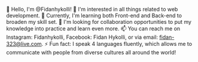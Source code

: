 👋 Hello, I'm @Fidanhykolli!
👀 I'm interested in all things related to web development.
🌱 Currently, I'm learning both Front-end and Back-end to broaden my skill set.
💞️ I'm looking for collaboration opportunities to put my knowledge into practice and learn even more.
📫 You can reach me on Instagram: Fidanhykolli, Facebook: Fidan Hykolli, or via email: fidan-323@live.com.
⚡ Fun fact: I speak 4 languages fluently, which allows me to communicate with people from diverse cultures all around the world!

<!---
Fidanhykolli/Fidanhykolli is a ✨ special ✨ repository because its `README.md` (this file) appears on your GitHub profile.
You can click the Preview link to take a look at your changes.
--->
